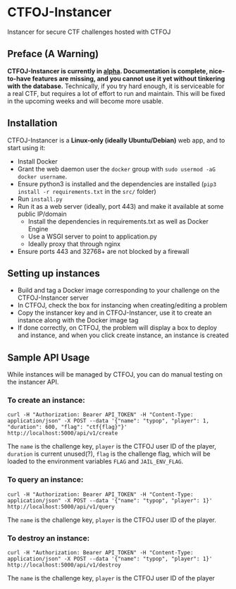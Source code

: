 # CTFOJ-Instancer
Instancer for secure CTF challenges hosted with CTFOJ

## Preface (A Warning)
**CTFOJ-Instancer is currently in <ins>alpha</ins>. Documentation is complete, nice-to-have features are missing, and you cannot use it yet without tinkering with the database.**
Technically, if you try hard enough, it is serviceable for a real CTF, but requires a lot of effort to run and maintain.
This will be fixed in the upcoming weeks and will become more usable.

## Installation
CTFOJ-Instancer is a **Linux-only (ideally Ubuntu/Debian)** web app, and to start using it:
- Install Docker
- Grant the web daemon user the `docker` group with `sudo usermod -aG docker username`.
- Ensure python3 is installed and the dependencies are installed (`pip3 install -r requirements.txt` in the `src/` folder)
- Run `install.py`
- Run it as a web server (ideally, port 443) and make it available at some public IP/domain
  - Install the dependencies in requirements.txt as well as Docker Engine
  - Use a WSGI server to point to application.py
  - Ideally proxy that through nginx
- Ensure ports 443 and 32768+ are not blocked by a firewall

## Setting up instances
- Build and tag a Docker image corresponding to your challenge on the CTFOJ-Instancer server
- In CTFOJ, check the box for instancing when creating/editing a problem
- Copy the instancer key and in CTFOJ-Instancer, use it to create an instance along with the Docker image tag
- If done correctly, on CTFOJ, the problem will display a box to deploy and instance, and when you click create instance, an instance is created

## Sample API Usage
While instances will be managed by CTFOJ, you can do manual testing on the instancer API.

### To create an instance:
```
curl -H "Authorization: Bearer API_TOKEN" -H "Content-Type: application/json" -X POST --data '{"name": "typop", "player": 1, "duration": 600, "flag": "ctf{flag}"}' http://localhost:5000/api/v1/create
```
The `name` is the challenge key, `player` is the CTFOJ user ID of the player, `duration` is current unused(?), `flag` is the challenge flag, which will be loaded to the environment variables `FLAG` and `JAIL_ENV_FLAG`.

### To query an instance:
```
curl -H "Authorization: Bearer API_TOKEN" -H "Content-Type: application/json" -X POST --data '{"name": "typop", "player": 1}' http://localhost:5000/api/v1/query
```
The `name` is the challenge key, `player` is the CTFOJ user ID of the player.

### To destroy an instance:
```
curl -H "Authorization: Bearer API_TOKEN" -H "Content-Type: application/json" -X POST --data '{"name": "typop", "player": 1}' http://localhost:5000/api/v1/destroy
```
The `name` is the challenge key, `player` is the CTFOJ user ID of the player
